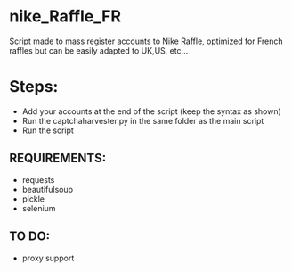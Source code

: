# nike_Raffle_FR
Script made to mass register accounts to Nike Raffle, optimized for French raffles but can be easily adapted to UK,US, etc...

# Steps:

- Add your accounts at the end of the script (keep the syntax as shown)
- Run the captchaharvester.py in the same folder as the main script
- Run the script

## REQUIREMENTS:
- requests
- beautifulsoup
- pickle
- selenium

## TO DO:
- proxy support
